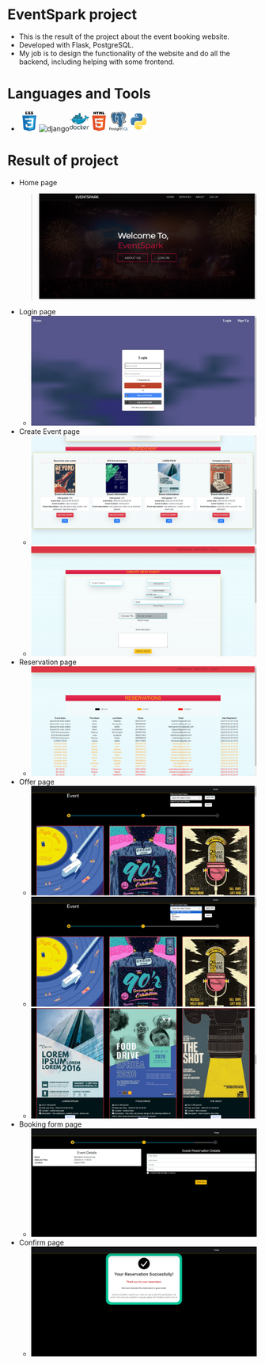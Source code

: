 # EventSpark project
* This is the result of the project about the event booking website. <br>
* Developed with Flask, PostgreSQL. <br>
* My job is to design the functionality of the website and do all the backend, including helping with some frontend.



# Languages and Tools
* <p align="left"><img src="https://raw.githubusercontent.com/devicons/devicon/master/icons/css3/css3-original-wordmark.svg" alt="css3" width="40" height="40"/><img src="https://cdn.worldvectorlogo.com/logos/django.svg" alt="django" width="40" height="40"/><img src="https://raw.githubusercontent.com/devicons/devicon/master/icons/docker/docker-original-wordmark.svg" alt="docker" width="40" height="40"/><img src="https://raw.githubusercontent.com/devicons/devicon/master/icons/html5/html5-original-wordmark.svg" alt="html5" width="40" height="40"/><img src="https://raw.githubusercontent.com/devicons/devicon/master/icons/postgresql/postgresql-original-wordmark.svg" alt="postgresql" width="40" height="40"/><img src="https://raw.githubusercontent.com/devicons/devicon/master/icons/python/python-original.svg" alt="python" width="40" height="40"/> </a> </p>

# Result of project
* Home page
  > ![home.png](https://github.com/tnppp1122/EventSpark_project/blob/main/pic/home.png)
* Login page
    * ![login.png](https://github.com/tnppp1122/EventSpark_project/blob/main/pic/login.png)
* Create Event page
    * ![created.png](https://github.com/tnppp1122/EventSpark_project/blob/main/pic/created.png) 
    * ![create.png](https://github.com/tnppp1122/EventSpark_project/blob/main/pic/create.png)
* Reservation page
    * ![panel.png](https://github.com/tnppp1122/EventSpark_project/blob/main/pic/panel.png)
* Offer page
    * ![offer.png](https://github.com/tnppp1122/EventSpark_project/blob/main/pic/offer.png)
    * ![offer3.png](https://github.com/tnppp1122/EventSpark_project/blob/main/pic/offer3.png)
    * ![offer5.png](https://github.com/tnppp1122/EventSpark_project/blob/main/pic/offer5.png)
* Booking form page
    * ![booking_form.png](https://github.com/tnppp1122/EventSpark_project/blob/main/pic/booking_form.png)
* Confirm page
    * ![confirm.png](https://github.com/tnppp1122/EventSpark_project/blob/main/pic/confirm.png)

    
